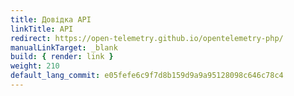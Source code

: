 ```yaml
---
title: Довідка API
linkTitle: API
redirect: https://open-telemetry.github.io/opentelemetry-php/
manualLinkTarget: _blank
build: { render: link }
weight: 210
default_lang_commit: e05fefe6c9f7d8b159d9a9a95128098c646c78c4
---
```

